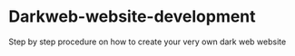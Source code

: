 # Darkweb-website-development
Step by step procedure on how to create your very own dark web website

